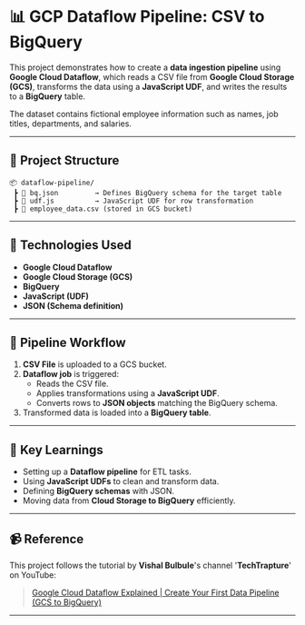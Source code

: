 
# 📊 GCP Dataflow Pipeline: CSV to BigQuery

This project demonstrates how to create a **data ingestion pipeline** using **Google Cloud Dataflow**, which reads a CSV file from **Google Cloud Storage (GCS)**, transforms the data using a **JavaScript UDF**, and writes the results to a **BigQuery** table.

The dataset contains fictional employee information such as names, job titles, departments, and salaries.

---

## 📁 Project Structure

```
📦 dataflow-pipeline/
 ┣ 📄 bq.json         → Defines BigQuery schema for the target table
 ┣ 📄 udf.js          → JavaScript UDF for row transformation
 ┣ 📄 employee_data.csv (stored in GCS bucket)
```

---

## 🚀 Technologies Used

- **Google Cloud Dataflow**
- **Google Cloud Storage (GCS)**
- **BigQuery**
- **JavaScript (UDF)**
- **JSON (Schema definition)**

---

## 🔄 Pipeline Workflow

1. **CSV File** is uploaded to a GCS bucket.
2. **Dataflow job** is triggered:
   - Reads the CSV file.
   - Applies transformations using a **JavaScript UDF**.
   - Converts rows to **JSON objects** matching the BigQuery schema.
3. Transformed data is loaded into a **BigQuery table**.

---

## 🧠 Key Learnings

- Setting up a **Dataflow pipeline** for ETL tasks.
- Using **JavaScript UDFs** to clean and transform data.
- Defining **BigQuery schemas** with JSON.
- Moving data from **Cloud Storage to BigQuery** efficiently.

---

## 📹 Reference

This project follows the tutorial by **Vishal Bulbule**'s channel '**TechTrapture**' on YouTube:

> [Google Cloud Dataflow Explained | Create Your First Data Pipeline (GCS to BigQuery)](https://www.youtube.com/watch?v=3dMSI-UDFfA)

---

